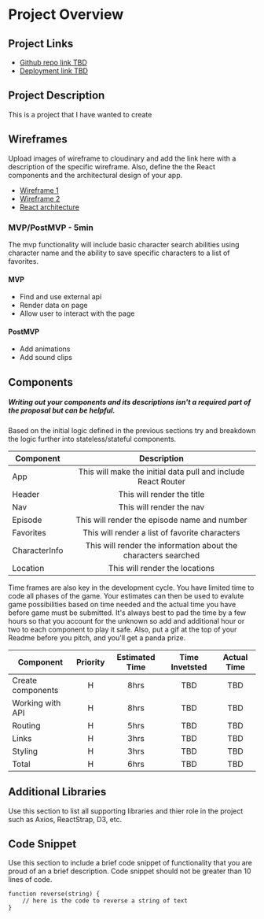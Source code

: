 # Project Overview

## Project Links

- [Github repo link TBD]()
- [Deployment link TBD]()

## Project Description

This is a project that I have wanted to create 



## Wireframes

Upload images of wireframe to cloudinary and add the link here with a description of the specific wireframe. Also, define the the React components and the architectural design of your app.

- [Wireframe 1](https://res.cloudinary.com/dhslunnmd/image/upload/v1635796334/IMG_6823_qwoen2.jpg )
- [Wireframe 2](https://res.cloudinary.com/dhslunnmd/image/upload/v1635796335/IMG_6824_ysimhh.jpg )
- [React architecture](https://res.cloudinary.com/dhslunnmd/image/upload/v1635801072/IMG_6828_rduuaj.jpg)


### MVP/PostMVP - 5min

The mvp functionality will include basic character search abilities using character name and the ability to save specific characters to a list of favorites.

#### MVP 
- Find and use external api 
- Render data on page 
- Allow user to interact with the page

#### PostMVP 

- Add animations
- Add sound clips

## Components
##### Writing out your components and its descriptions isn't a required part of the proposal but can be helpful.

Based on the initial logic defined in the previous sections try and breakdown the logic further into stateless/stateful components. 

| Component | Description | 
| --- | :---: |  
| App | This will make the initial data pull and include React Router| 
| Header | This will render the title | 
| Nav | This will render the nav | 
| Episode | This will render the episode name and number |
| Favorites | This will render a list of favorite characters |
| CharacterInfo | This will render the information about the characters searched |
| Location | This will render the locations |


Time frames are also key in the development cycle.  You have limited time to code all phases of the game.  Your estimates can then be used to evalute game possibilities based on time needed and the actual time you have before game must be submitted. It's always best to pad the time by a few hours so that you account for the unknown so add and additional hour or two to each component to play it safe. Also, put a gif at the top of your Readme before you pitch, and you'll get a panda prize.

| Component | Priority | Estimated Time | Time Invetsted | Actual Time |
| --- | :---: |  :---: | :---: | :---: |
| Create components | H | 8hrs| TBD | TBD |
| Working with API | H | 8hrs| TBD | TBD |
| Routing | H | 5hrs| TBD | TBD |
| Links | H | 3hrs| TBD | TBD |
| Styling | H | 3hrs| TBD | TBD |
| Total | H | 6hrs| TBD | TBD |

## Additional Libraries
 Use this section to list all supporting libraries and thier role in the project such as Axios, ReactStrap, D3, etc. 

## Code Snippet

Use this section to include a brief code snippet of functionality that you are proud of an a brief description.  Code snippet should not be greater than 10 lines of code. 

```
function reverse(string) {
	// here is the code to reverse a string of text
}
```